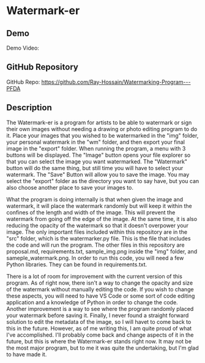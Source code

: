 # Watermark-er

## Demo
Demo Video: <URL>

## GitHub Repository
GitHub Repo: <https://github.com/Ray-Hossain/Watermarking-Program---PFDA>

## Description
The Watermark-er is a program for artists to be able to watermark or sign their own images without needing a drawing or photo editing program to do it. Place your images that you wished to be watermarked in the "img" folder, your personal watermark in the "wm" folder, and then export your final image in the "export" folder. When running the program, a menu with 3 buttons will be displayed. The "Image" button opens your file explorer so that you can select the image you want watermarked. The "Watermark" button will do the same thing, but still time you will have to select your watermark. The "Save" Button will allow you to save the image. You may select the "export" folder as the directory you want to say have, but you can also choose another place to save your images to.

What the program is doing internally is that when given the image and watermark, it will place the watermark randomly but will keep it within the confines of the length and width of the image. This will prevent the watermark from going off the edge of the image. At the same time, it is also reducing the opacity of the watermark so that it doesn't overpower your image. The only important files included within this repository are in the "src" folder, which is the watermarker.py file. This is the file that includes the code and will run the program. The other files in this repository are proposal.md, requirements.txt, sample_img.png inside the "img" folder, and sameple_watermark.png. In order to run this code, you will need a few Python libraries. They can be found in requirements.txt.

There is a lot of room for improvement with the current version of this program. As of right now, there isn't a way to change the opacity and size of the watermark without manually editing the code. If you wish to change these aspects, you will need to have VS Code or some sort of code editing application and a knowledge of Python in order to change the code. Another improvement is a way to see where the program randomly placed your watermark before saving it. Finally, I never found a straight forward solution to edit the metadata of the image, so I will havet to come back to this in the future. However, as of me writing this, I am quite proud of what I've accomplished. I'll probably come back and change aspects of it in the future, but this is where the Watermark-er stands right now. It may not be the most major program, but to me it was quite the undertaking, but I'm glad to have made it.